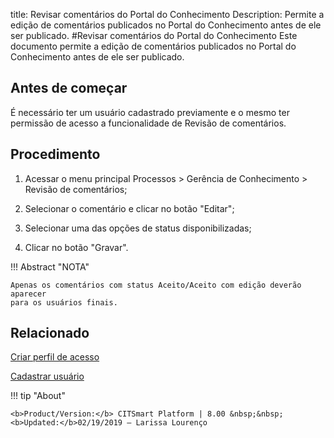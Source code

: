 title:  Revisar comentários do Portal do Conhecimento
Description: Permite a edição de comentários publicados no Portal do Conhecimento antes de ele ser publicado. 
#Revisar comentários do Portal do Conhecimento
Este documento permite a edição de comentários publicados no Portal do Conhecimento antes de ele ser publicado.

Antes de começar
----------------

É necessário ter um usuário cadastrado previamente e o mesmo ter permissão de
acesso a funcionalidade de Revisão de comentários.

Procedimento
------------

1.  Acessar o menu principal Processos \> Gerência de Conhecimento \> Revisão de
    comentários;

2.  Selecionar o comentário e clicar no botão "Editar";

3.  Selecionar uma das opções de status disponibilizadas;

4.  Clicar no botão "Gravar".

!!! Abstract "NOTA"
    
    Apenas os comentários com status Aceito/Aceito com edição deverão aparecer
    para os usuários finais.
    
Relacionado
----------------

[Criar perfil de acesso](/pt-br/citsmart-esp-8/initial-settings/access-settings/profile/create-profile-access.html)

[Cadastrar usuário](/pt-br/citsmart-esp-8/initial-settings/access-settings/user/users.html)    

!!! tip "About"

    <b>Product/Version:</b> CITSmart Platform | 8.00 &nbsp;&nbsp;
    <b>Updated:</b>02/19/2019 – Larissa Lourenço

